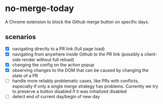 # no-merge-today

A Chrome extension to block the Github merge button on specific days.

## scenarios

- [X] navigating directly to a PR link (full page load)
- [X] navigating from anywhere inside Github to the PR link (possibly a client-side render without full reload)
- [X] changing the config on the action popup
- [X] observing changes to the DOM that can be caused by changing the state of a PR
- [ ] handle more reliably problematic cases, like PRs with conflicts, especially if only a single merge strategy has problems. Currently we try to preserve a button disabled if it was initialized disabled
- [ ] detect end of current day/begin of new day
